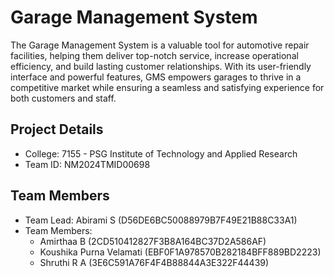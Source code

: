 # Garage Management System
The Garage Management System is a valuable tool for automotive repair facilities, helping them deliver top-notch service, increase operational efficiency, and build lasting customer relationships. With its user-friendly interface and powerful features, GMS empowers garages to thrive in a competitive market while ensuring a seamless and satisfying experience for both customers and staff.
<br>
## Project Details
- College: 7155 - PSG Institute of Technology and Applied Research
- Team ID: NM2024TMID00698

## Team Members
- Team Lead: Abirami S (D56DE6BC50088979B7F49E21B88C33A1)
- Team Members:
  -  Amirthaa B (2CD510412827F3B8A164BC37D2A586AF)
  -  Koushika Purna Velamati (EBF0F1A978570B282184BFF889BD2223)
  -  Shruthi R A (3E6C591A76F4F4B88844A3E322F44439)





 
